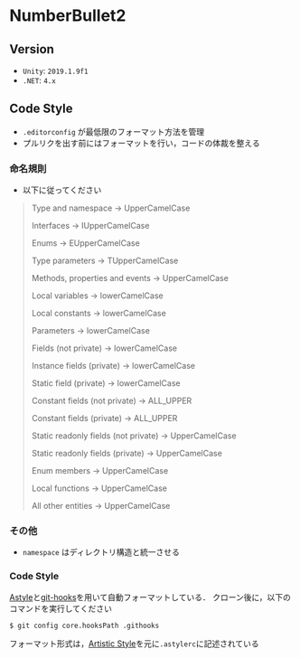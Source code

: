 # NumberBullet2

## Version
- `Unity`: `2019.1.9f1`  
- `.NET`: `4.x`

## Code Style
- `.editorconfig` が最低限のフォーマット方法を管理
- プルリクを出す前にはフォーマットを行い，コードの体裁を整える

### 命名規則
- 以下に従ってください

> Type and namespace -> UpperCamelCase
>
> Interfaces -> IUpperCamelCase
>
> Enums -> EUpperCamelCase
>
> Type parameters -> TUpperCamelCase
>
> Methods, properties and events -> UpperCamelCase
>
> Local variables -> lowerCamelCase
>
> Local constants -> lowerCamelCase
>
> Parameters -> lowerCamelCase
>
> Fields (not private) -> lowerCamelCase
>
> Instance fields (private) -> lowerCamelCase
>
> Static field (private) -> lowerCamelCase
>
> Constant fields (not private) -> ALL_UPPER
>
> Constant fields (private) -> ALL_UPPER
>
> Static readonly fields (not private) -> UpperCamelCase
>
> Static readonly fields (private) -> UpperCamelCase
>
> Enum members -> UpperCamelCase
>
> Local functions -> UpperCamelCase
>
> All other entities -> UpperCamelCase

### その他
- `namespace` はディレクトリ構造と統一させる

### Code Style
[Astyle](http://astyle.sourceforge.net)と[git-hooks](https://git-scm.com/docs/githooks)を用いて自動フォーマットしている．
クローン後に，以下のコマンドを実行してください

```
$ git config core.hooksPath .githooks
```

フォーマット形式は，[Artistic Style](http://astyle.sourceforge.net/astyle.html#_Options)を元に`.astylerc`に記述されている

